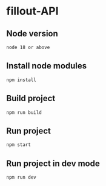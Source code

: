 # fillout-API



## Node version
`node 18 or above`


## Install node modules
`npm install`



## Build project
`npm run build`




## Run project
`npm start`





## Run project in dev mode
`npm run dev`
